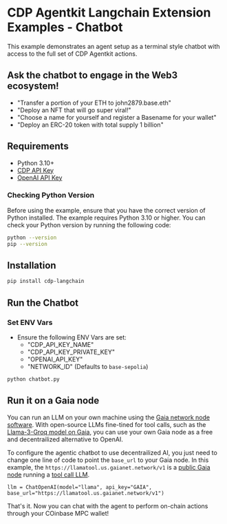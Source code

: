 # CDP Agentkit Langchain Extension Examples - Chatbot

This example demonstrates an agent setup as a terminal style chatbot with access to the full set of CDP Agentkit actions.

## Ask the chatbot to engage in the Web3 ecosystem!
- "Transfer a portion of your ETH to john2879.base.eth"
- "Deploy an NFT that will go super viral!"
- "Choose a name for yourself and register a Basename for your wallet"
- "Deploy an ERC-20 token with total supply 1 billion"

## Requirements
- Python 3.10+
- [CDP API Key](https://portal.cdp.coinbase.com/access/api)
- [OpenAI API Key](https://platform.openai.com/docs/quickstart#create-and-export-an-api-key)

### Checking Python Version
Before using the example, ensure that you have the correct version of Python installed. The example requires Python 3.10 or higher. You can check your Python version by running the following code:

```bash
python --version
pip --version
```

## Installation
```bash
pip install cdp-langchain
```

## Run the Chatbot

### Set ENV Vars
- Ensure the following ENV Vars are set:
  - "CDP_API_KEY_NAME"
  - "CDP_API_KEY_PRIVATE_KEY"
  - "OPENAI_API_KEY"
  - "NETWORK_ID" (Defaults to `base-sepolia`)

```bash
python chatbot.py
```

## Run it on a Gaia node

You can run an LLM on your own machine using the [Gaia network node software](https://github.com/GaiaNet-AI/gaianet-node). With open-source LLMs fine-tined for tool calls, such as the [Llama-3-Groq model on Gaia](https://github.com/GaiaNet-AI/node-configs/tree/main/llama-3-groq-8b-tool), you can use your own Gaia node as a free and decentrailized alternative to OpenAI.

To configure the agentic chatbot to use decentrailized AI, you just need to change one line of code to point the `base_url` to your Gaia node. 
In this example, the `https://llamatool.us.gaianet.network/v1` is a [public Gaia node](https://docs.gaianet.ai/user-guide/nodes#tool-use-llama) running a [tool call LLM](https://docs.gaianet.ai/tutorial/tool-call).

```
llm = ChatOpenAI(model="llama", api_key="GAIA", base_url="https://llamatool.us.gaianet.network/v1")
```

That's it. Now you can chat with the agent to perform on-chain actions through your COinbase MPC wallet!



